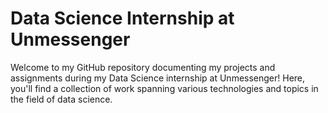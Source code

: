# Data Science Internship at Unmessenger

Welcome to my GitHub repository documenting my projects and assignments during my Data Science internship at Unmessenger! Here, you'll find a collection of work spanning various technologies and topics in the field of data science.
